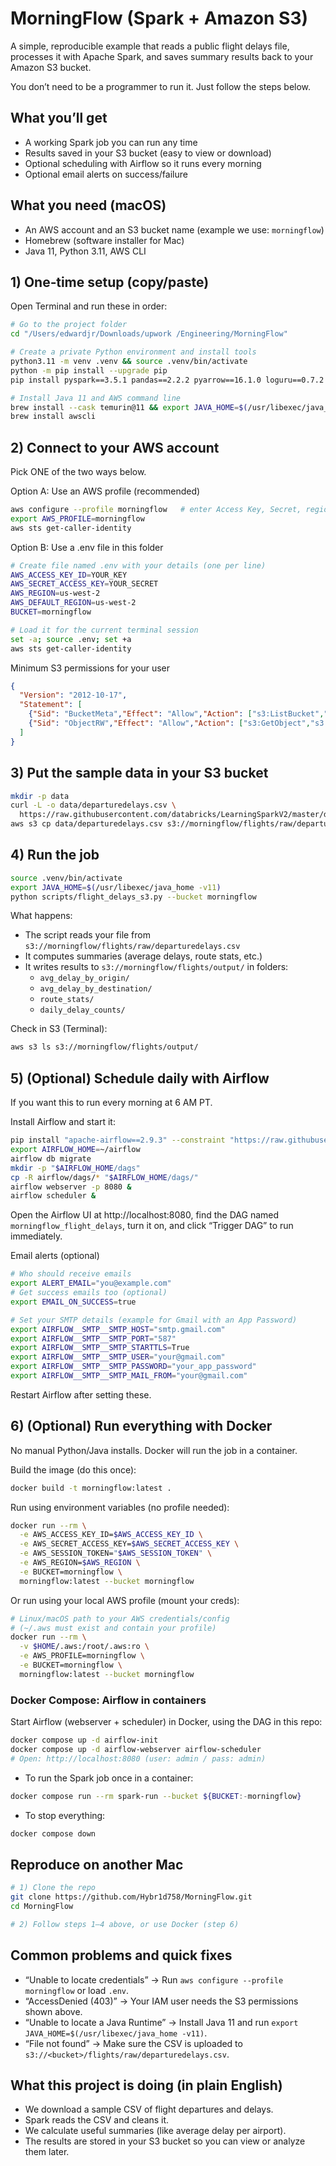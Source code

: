 # MorningFlow (Spark + Amazon S3)

A simple, reproducible example that reads a public flight delays file, processes it with Apache Spark, and saves summary results back to your Amazon S3 bucket.

You don’t need to be a programmer to run it. Just follow the steps below.

## What you’ll get
- A working Spark job you can run any time
- Results saved in your S3 bucket (easy to view or download)
- Optional scheduling with Airflow so it runs every morning
- Optional email alerts on success/failure

## What you need (macOS)
- An AWS account and an S3 bucket name (example we use: `morningflow`)
- Homebrew (software installer for Mac)
- Java 11, Python 3.11, AWS CLI

## 1) One‑time setup (copy/paste)
Open Terminal and run these in order:

```bash
# Go to the project folder
cd "/Users/edwardjr/Downloads/upwork /Engineering/MorningFlow"

# Create a private Python environment and install tools
python3.11 -m venv .venv && source .venv/bin/activate
python -m pip install --upgrade pip
pip install pyspark==3.5.1 pandas==2.2.2 pyarrow==16.1.0 loguru==0.7.2 boto3==1.34.148 delta-spark==3.2.0 python-dotenv==1.0.1

# Install Java 11 and AWS command line
brew install --cask temurin@11 && export JAVA_HOME=$(/usr/libexec/java_home -v11)
brew install awscli
```

## 2) Connect to your AWS account
Pick ONE of the two ways below.

Option A: Use an AWS profile (recommended)
```bash
aws configure --profile morningflow   # enter Access Key, Secret, region
export AWS_PROFILE=morningflow
aws sts get-caller-identity
```

Option B: Use a .env file in this folder
```bash
# Create file named .env with your details (one per line)
AWS_ACCESS_KEY_ID=YOUR_KEY
AWS_SECRET_ACCESS_KEY=YOUR_SECRET
AWS_REGION=us-west-2
AWS_DEFAULT_REGION=us-west-2
BUCKET=morningflow

# Load it for the current terminal session
set -a; source .env; set +a
aws sts get-caller-identity
```

Minimum S3 permissions for your user
```json
{
  "Version": "2012-10-17",
  "Statement": [
    {"Sid": "BucketMeta","Effect": "Allow","Action": ["s3:ListBucket","s3:GetBucketLocation"],"Resource": "arn:aws:s3:::morningflow"},
    {"Sid": "ObjectRW","Effect": "Allow","Action": ["s3:GetObject","s3:PutObject","s3:DeleteObject","s3:ListBucketMultipartUploads","s3:AbortMultipartUpload"],"Resource": "arn:aws:s3:::morningflow/*"}
  ]
}
```

## 3) Put the sample data in your S3 bucket
```bash
mkdir -p data
curl -L -o data/departuredelays.csv \
  https://raw.githubusercontent.com/databricks/LearningSparkV2/master/databricks-datasets/learning-spark-v2/flights/departuredelays.csv
aws s3 cp data/departuredelays.csv s3://morningflow/flights/raw/departuredelays.csv
```

## 4) Run the job
```bash
source .venv/bin/activate
export JAVA_HOME=$(/usr/libexec/java_home -v11)
python scripts/flight_delays_s3.py --bucket morningflow
```

What happens:
- The script reads your file from `s3://morningflow/flights/raw/departuredelays.csv`
- It computes summaries (average delays, route stats, etc.)
- It writes results to `s3://morningflow/flights/output/` in folders:
  - `avg_delay_by_origin/`
  - `avg_delay_by_destination/`
  - `route_stats/`
  - `daily_delay_counts/`

Check in S3 (Terminal):
```bash
aws s3 ls s3://morningflow/flights/output/
```

## 5) (Optional) Schedule daily with Airflow
If you want this to run every morning at 6 AM PT.

Install Airflow and start it:
```bash
pip install "apache-airflow==2.9.3" --constraint "https://raw.githubusercontent.com/apache/airflow/constraints-2.9.3/constraints-3.11.txt"
export AIRFLOW_HOME=~/airflow
airflow db migrate
mkdir -p "$AIRFLOW_HOME/dags"
cp -R airflow/dags/* "$AIRFLOW_HOME/dags/"
airflow webserver -p 8080 &
airflow scheduler &
```

Open the Airflow UI at http://localhost:8080, find the DAG named `morningflow_flight_delays`, turn it on, and click “Trigger DAG” to run immediately.

Email alerts (optional)
```bash
# Who should receive emails
export ALERT_EMAIL="you@example.com"
# Get success emails too (optional)
export EMAIL_ON_SUCCESS=true

# Set your SMTP details (example for Gmail with an App Password)
export AIRFLOW__SMTP__SMTP_HOST="smtp.gmail.com"
export AIRFLOW__SMTP__SMTP_PORT="587"
export AIRFLOW__SMTP__SMTP_STARTTLS=True
export AIRFLOW__SMTP__SMTP_USER="your@gmail.com"
export AIRFLOW__SMTP__SMTP_PASSWORD="your_app_password"
export AIRFLOW__SMTP__SMTP_MAIL_FROM="your@gmail.com"
```
Restart Airflow after setting these.

## 6) (Optional) Run everything with Docker
No manual Python/Java installs. Docker will run the job in a container.

Build the image (do this once):
```bash
docker build -t morningflow:latest .
```

Run using environment variables (no profile needed):
```bash
docker run --rm \
  -e AWS_ACCESS_KEY_ID=$AWS_ACCESS_KEY_ID \
  -e AWS_SECRET_ACCESS_KEY=$AWS_SECRET_ACCESS_KEY \
  -e AWS_SESSION_TOKEN="$AWS_SESSION_TOKEN" \
  -e AWS_REGION=$AWS_REGION \
  -e BUCKET=morningflow \
  morningflow:latest --bucket morningflow
```

Or run using your local AWS profile (mount your creds):
```bash
# Linux/macOS path to your AWS credentials/config
# (~/.aws must exist and contain your profile)
docker run --rm \
  -v $HOME/.aws:/root/.aws:ro \
  -e AWS_PROFILE=morningflow \
  -e BUCKET=morningflow \
  morningflow:latest --bucket morningflow
```

### Docker Compose: Airflow in containers
Start Airflow (webserver + scheduler) in Docker, using the DAG in this repo:
```bash
docker compose up -d airflow-init
docker compose up -d airflow-webserver airflow-scheduler
# Open: http://localhost:8080 (user: admin / pass: admin)
```
- To run the Spark job once in a container:
```bash
docker compose run --rm spark-run --bucket ${BUCKET:-morningflow}
```
- To stop everything:
```bash
docker compose down
```

## Reproduce on another Mac
```bash
# 1) Clone the repo
git clone https://github.com/Hybr1d758/MorningFlow.git
cd MorningFlow

# 2) Follow steps 1–4 above, or use Docker (step 6)
```

## Common problems and quick fixes
- “Unable to locate credentials” → Run `aws configure --profile morningflow` or load `.env`.
- “AccessDenied (403)” → Your IAM user needs the S3 permissions shown above.
- “Unable to locate a Java Runtime” → Install Java 11 and run `export JAVA_HOME=$(/usr/libexec/java_home -v11)`.
- “File not found” → Make sure the CSV is uploaded to `s3://<bucket>/flights/raw/departuredelays.csv`.

## What this project is doing (in plain English)
- We download a sample CSV of flight departures and delays.
- Spark reads the CSV and cleans it.
- We calculate useful summaries (like average delay per airport).
- The results are stored in your S3 bucket so you can view or analyze them later.

